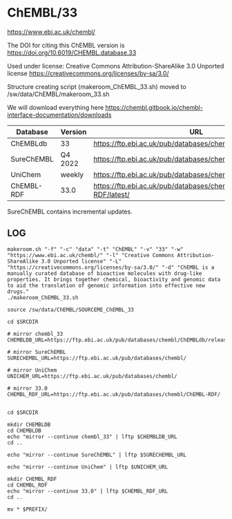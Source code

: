 ChEMBL/33
========================

<https://www.ebi.ac.uk/chembl/>

The DOI for citing this ChEMBL version is <https://doi.org/10.6019/CHEMBL.database.33>

Used under license:
Creative Commons Attribution-ShareAlike 3.0 Unported license
<https://creativecommons.org/licenses/by-sa/3.0/>

Structure creating script (makeroom_ChEMBL_33.sh) moved to /sw/data/ChEMBL/makeroom_33.sh


We will download everything here <https://chembl.gitbook.io/chembl-interface-documentation/downloads>

Database   | Version | URL
-----------|---------|----
ChEMBLdb   | 33      | <https://ftp.ebi.ac.uk/pub/databases/chembl/ChEMBLdb/latest/>
SureChEMBL | Q4 2022 | <https://ftp.ebi.ac.uk/pub/databases/chembl/SureChEMBL/data/>
UniChem    | weekly  | <https://ftp.ebi.ac.uk/pub/databases/chembl/UniChem/>
ChEMBL-RDF | 33.0    | <https://ftp.ebi.ac.uk/pub/databases/chembl/ChEMBL-RDF/latest/>


SureChEMBL contains incremental updates.


LOG
---

    makeroom.sh "-f" "-c" "data" "-t" "ChEMBL" "-v" "33" "-w" "https://www.ebi.ac.uk/chembl/" "-l" "Creative Commons Attribution-ShareAlike 3.0 Unported license" "-L" "https://creativecommons.org/licenses/by-sa/3.0/" "-d" "ChEMBL is a manually curated database of bioactive molecules with drug-like properties. It brings together chemical, bioactivity and genomic data to aid the translation of genomic information into effective new drugs."
    ./makeroom_ChEMBL_33.sh

    source /sw/data/ChEMBL/SOURCEME_ChEMBL_33

    cd $SRCDIR

    # mirror chembl_33
    CHEMBLDB_URL=https://ftp.ebi.ac.uk/pub/databases/chembl/ChEMBLdb/releases/

    # mirror SureChEMBL
    SURECHEMBL_URL=https://ftp.ebi.ac.uk/pub/databases/chembl/

    # mirror UniChem
    UNICHEM_URL=https://ftp.ebi.ac.uk/pub/databases/chembl/

    # mirror 33.0
    CHEMBL_RDF_URL=https://ftp.ebi.ac.uk/pub/databases/chembl/ChEMBL-RDF/


    cd $SRCDIR

    mkdir CHEMBLDB
    cd CHEMBLDB
    echo "mirror --continue chembl_33" | lftp $CHEMBLDB_URL
    cd ..

    echo "mirror --continue SureChEMBL" | lftp $SURECHEMBL_URL

    echo "mirror --continue UniChem" | lftp $UNICHEM_URL

    mkdir CHEMBL_RDF
    cd CHEMBL_RDF
    echo "mirror --continue 33.0" | lftp $CHEMBL_RDF_URL
    cd ..

    mv * $PREFIX/

